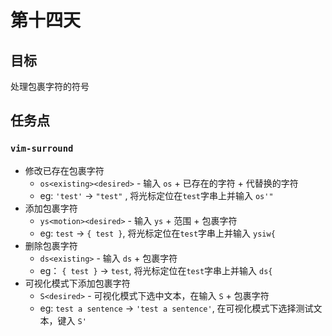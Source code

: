 # 第十四天

## 目标

处理包裹字符的符号

## 任务点

### `vim-surround`

- 修改已存在包裹字符
  - `os<existing><desired>` - 输入 `os` + 已存在的字符 + 代替换的字符
  - eg: `'test'` -> `"test"` , 将光标定位在`test`字串上并输入 `os'"`
- 添加包裹字符
  - `ys<motion><desired>` - 输入 `ys` + 范围 + 包裹字符
  - eg:  `test` -> `{ test }`,  将光标定位在`test`字串上并输入 `ysiw{`
- 删除包裹字符
  - `ds<existing>` - 输入 `ds`  + 包裹字符
  - eg： `{ test }` -> `test`, 将光标定位在`test`字串上并输入 `ds{`
- 可视化模式下添加包裹字符
  - `S<desired>` -  可视化模式下选中文本，在输入 `S` + 包裹字符
  - eg: `test a sentence` -> `'test a sentence'`, 在可视化模式下选择测试文本，键入 `S'`
